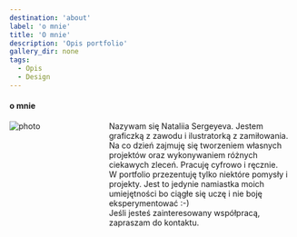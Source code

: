 ```yaml
---
destination: 'about'
label: 'o mnie'
title: 'O mnie'
description: 'Opis portfolio'
gallery_dir: none
tags:
  - Opis
  - Design
---
```


#### o mnie

<div style="display: flex;">
    <div style="float: left; width: 100%; @media (min-width: 50em) { width: 30%; }">
        <img src="/Портрет_.jpg" alt="photo">
    </div>
    <div style="padding-left: 2.5%; white-space: pre-wrap;">Nazywam się Nataliia Sergeyeva. Jestem graficzką z zawodu i ilustratorką z zamiłowania.  
Na co dzień zajmuję się tworzeniem własnych projektów oraz wykonywaniem różnych ciekawych zleceń. Pracuję cyfrowo i ręcznie.  
W portfolio przezentuję tylko niektóre pomysły i projekty. Jest to jedynie namiastka moich umiejętności bo ciągłe się uczę i nie boję eksperymentować :-)  
Jeśli jesteś zainteresowany współpracą, zapraszam do kontaktu.
    </div>
</div>
